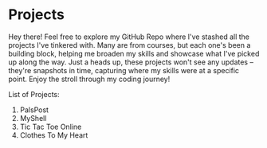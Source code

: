 # Projects
Hey there! Feel free to explore my GitHub Repo where I've stashed all the projects I've tinkered with. Many are from courses, but each one's been a building block, helping me broaden my skills and showcase what I've picked up along the way. 
Just a heads up, these projects won't see any updates – they're snapshots in time, capturing where my skills were at a specific point. Enjoy the stroll through my coding journey!

List of Projects:
1. PalsPost
2. MyShell
3. Tic Tac Toe Online
4. Clothes To My Heart
